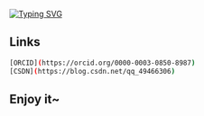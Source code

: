 [![Typing SVG](https://readme-typing-svg.herokuapp.com?font=Fira+Code&pause=1000&center=true&vCenter=true&width=435&lines=Learn+what+you+want;Do+what+you+want)](https://git.io/typing-svg)

## Links

```bash
[ORCID](https://orcid.org/0000-0003-0850-8987)
[CSDN](https://blog.csdn.net/qq_49466306)
```

## Enjoy it~

